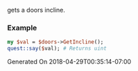 gets a doors incline.
### Example

```perl
my $val = $doors->GetIncline();
quest::say($val); # Returns uint
```


Generated On 2018-04-29T00:35:14-07:00